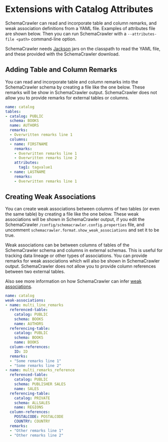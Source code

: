 # Extensions with Catalog Attributes

SchemaCrawler can read and incorporate table and column remarks, and weak association definitions 
from a YAML file. Examples of attributes file are shown below. Then you can run SchemaCrawler with a
`--attributes-file <path>` command-line option. 

SchemaCrawler needs [Jackson](https://github.com/FasterXML/jackson) jars on the classpath to read 
the YAML file, and these provided with the SchemaCrawler download.


## Adding Table and Column Remarks

You can read and incorporate table and column remarks into the SchemaCrawler schema
by creating a file like the one below. These remarks will be show in SchemaCrawler output.
SchemaCrawler does not allow you to provide remarks for external tables or columns.

```yaml
name: catalog
tables:
- catalog: PUBLIC
  schema: BOOKS
  name: AUTHORS
  remarks:
  - Overwritten remarks line 1
  columns:
  - name: FIRSTNAME
    remarks:
    - Overwritten remarks line 1
    - Overwritten remarks line 2
    attributes:
      tag1: tagvalue1
  - name: LASTNAME
    remarks:
    - Overwritten remarks line 1
```

## Creating Weak Associations

You can create weak associations between columns of two tables (or even the same table)
by creating a file like the one below. These weak associations will be shown in 
SchemaCrawler output, if you edit the SchemaCrawler `/config/schemacrawler.config.properties` 
file, and uncomment `schemacrawler.format.show_weak_associations` and set it to be true.

Weak associations can be between columns of tables of the SchemaCrawler schema and columns
in external schemas. This is useful for tracking data lineage or other types of associations.
You can provide remarks for weak associations which will also be shown in SchemaCrawler output.
SchemaCrawler does not allow you to provide column references between two external tables.

Also see more information on how SchemaCrawler can infer [weak associations](weak-associations.html).

```yaml
name: catalog
weak-associations:
- name: multi_line_remarks
  referenced-table:
    catalog: PUBLIC
    schema: BOOKS
    name: AUTHORS
  referencing-table:
    catalog: PUBLIC
    schema: BOOKS
    name: BOOKS
  column-references:
    ID: ID
  remarks:
  - "Some remarks line 1"
  - "Some remarks line 2"
- name: multi_remarks_reference
  referenced-table:
    catalog: PUBLIC
    schema: PUBLISHER SALES
    name: SALES
  referencing-table:
    catalog: PRIVATE
    schema: ALLSALES
    name: REGIONS
  column-references:
    POSTALCODE: POSTALCODE
    COUNTRY: COUNTRY
  remarks:
  - "Other remarks line 1"
  - "Other remarks line 2"
```
